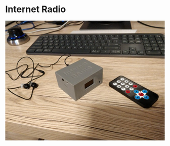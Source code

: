 # Internet Radio

![Finished in case](https://github.com/geoavia/Internet-Radio/blob/master/photo.jpg)
